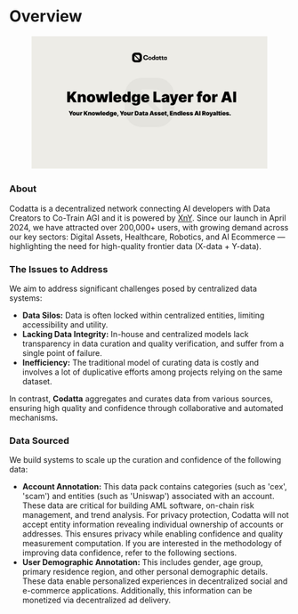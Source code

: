 # Overview

<figure><img src=".gitbook/assets/Codatta.jpeg" alt=""><figcaption></figcaption></figure>

### About

Codatta is a decentralized network connecting AI developers with Data Creators to Co-Train AGI and it is powered by [XnY](https://docs.xny.ai/xny). Since our launch in April 2024, we have attracted over 200,000+ users, with growing demand across our key sectors: Digital Assets, Healthcare, Robotics, and AI Ecommerce —highlighting the need for high-quality frontier data (X-data + Y-data).

### The Issues to Address&#x20;

We aim to address significant challenges posed by centralized data systems:

* **Data Silos:** Data is often locked within centralized entities, limiting accessibility and utility.
* **Lacking Data Integrity:** In-house and centralized models lack transparency in data curation and quality verification, and suffer from a single point of failure.
* **Inefficiency:** The traditional model of curating data is costly and involves a lot of duplicative efforts among projects relying on the same dataset.

In contrast, **Codatta** aggregates and curates data from various sources, ensuring high quality and confidence through collaborative and automated mechanisms.

### Data Sourced

We build systems to scale up the curation and confidence of the following data:

* **Account Annotation:** This data pack contains categories (such as 'cex', 'scam') and entities (such as 'Uniswap') associated with an account. These data are critical for building AML software, on-chain risk management, and trend analysis. For privacy protection, Codatta will not accept entity information revealing individual ownership of accounts or addresses. This ensures privacy while enabling confidence and quality measurement computation. If you are interested in the methodology of improving data confidence, refer to the following sections.
* **User Demographic Annotation:** This includes gender, age group, primary residence region, and other personal demographic details. These data enable personalized experiences in decentralized social and e-commerce applications. Additionally, this information can be monetized via decentralized ad delivery.



